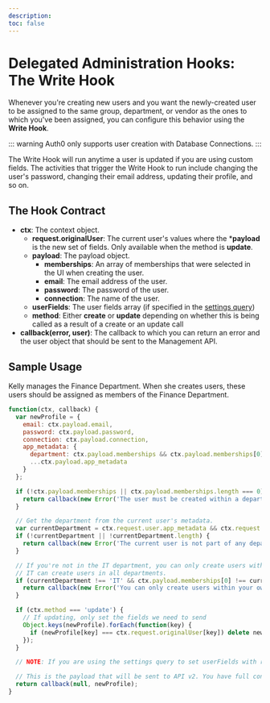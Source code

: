 ```yaml
---
description:
toc: false
---
```

# Delegated Administration Hooks: The Write Hook

Whenever you're creating new users and you want the newly-created user to be assigned to the same group, department, or vendor as the ones to which you've been assigned, you can configure this behavior using the **Write Hook**.

::: warning
Auth0 only supports user creation with Database Connections.
:::

The Write Hook will run anytime a user is updated if you are using custom fields. The activities that trigger the Write Hook to run include changing the user's password, changing their email address, updating their profile, and so on.

## The Hook Contract

 - **ctx**: The context object.
   - **request.originalUser**: The current user's values where the ***payload** is the new set of fields.  Only available when the method is **update**.
   - **payload**: The payload object.
     - **memberships**: An array of memberships that were selected in the UI when creating the user.
     - **email**: The email address of the user.
     - **password**: The password of the user.
     - **connection**: The name of the user.
   - **userFields**: The user fields array (if specified in the [settings query](#the-settings-query-hook))
   - **method**: Either **create** or **update** depending on whether this is being called as a result of a create or an update call
 - **callback(error, user)**: The callback to which you can return an error and the user object that should be sent to the Management API.

## Sample Usage

Kelly manages the Finance Department. When she creates users, these users should be assigned as members of the Finance Department.

```js
function(ctx, callback) {
  var newProfile = {
    email: ctx.payload.email,
    password: ctx.payload.password,
    connection: ctx.payload.connection,
    app_metadata: {
      department: ctx.payload.memberships && ctx.payload.memberships[0],
      ...ctx.payload.app_metadata
    }
  };

  if (!ctx.payload.memberships || ctx.payload.memberships.length === 0) {
    return callback(new Error('The user must be created within a department.'));
  }

  // Get the department from the current user's metadata.
  var currentDepartment = ctx.request.user.app_metadata && ctx.request.user.app_metadata.department;
  if (!currentDepartment || !currentDepartment.length) {
    return callback(new Error('The current user is not part of any department.'));
  }

  // If you're not in the IT department, you can only create users within your own department.
  // IT can create users in all departments.
  if (currentDepartment !== 'IT' && ctx.payload.memberships[0] !== currentDepartment) {
    return callback(new Error('You can only create users within your own department.'));
  }

  if (ctx.method === 'update') {
    // If updating, only set the fields we need to send
    Object.keys(newProfile).forEach(function(key) {
      if (newProfile[key] === ctx.request.originalUser[key]) delete newProfile[key];
    });
  }

  // NOTE: If you are using the settings query to set userFields with restricted values, you should enforce their limits here using the ctx.userFields array

  // This is the payload that will be sent to API v2. You have full control over how the user is created in API v2.
  return callback(null, newProfile);
}
```